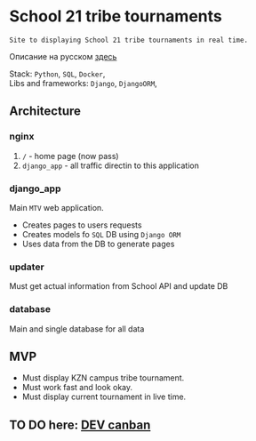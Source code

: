# School 21 tribe tournaments
    Site to displaying School 21 tribe tournaments in real time.

Описание на русском [здесь](./README_RUS.md) <br>

Stack: `Python`, `SQL`, `Docker`,  <br>
Libs and frameworks: `Django`, `DjangoORM`, <br>


## Architecture
### nginx
1. `/` - home page (now pass) <br> 
2. `django_app` - all traffic directin to this application <br>

### django_app
Main `MTV` web application. 
- Creates pages to users requests
- Creates models fo `SQL` DB using `Django ORM`
- Uses data from the DB to generate pages

### updater
Must get actual information from School API and update DB

### database 
Main and single database for all data

## MVP
- Must display KZN campus tribe tournament. 
- Must work fast and look okay.
- Must display current tournament in live time.

## TO DO here: [DEV canban](https://github.com/users/drveles/projects/6/views/1) 

